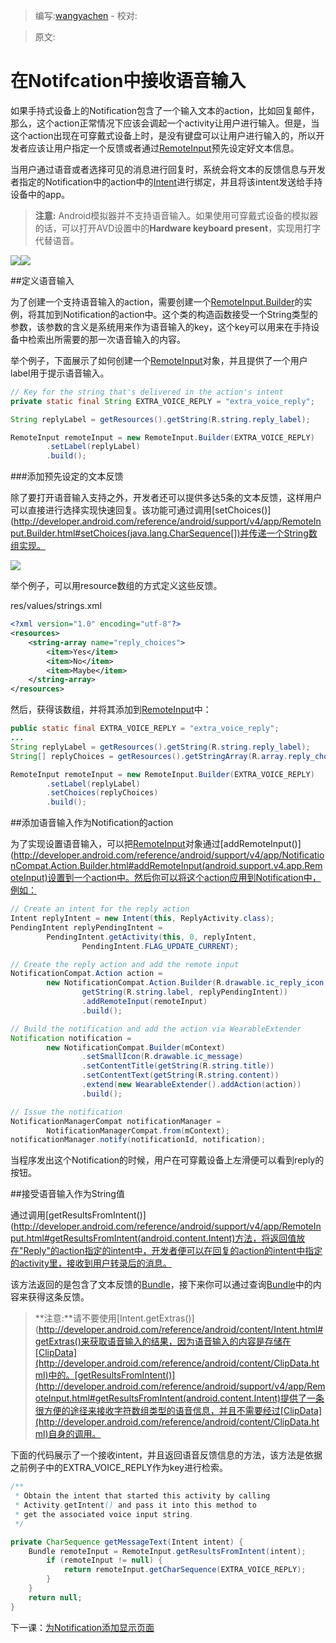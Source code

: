 > 编写:[wangyachen](https://github.com/wangyacheng) - 校对:

> 原文:

# 在Notifcation中接收语音输入

如果手持式设备上的Notification包含了一个输入文本的action，比如回复邮件，那么，这个action正常情况下应该会调起一个activity让用户进行输入。但是，当这个action出现在可穿戴式设备上时，是没有键盘可以让用户进行输入的，所以开发者应该让用户指定一个反馈或者通过[RemoteInput](http://developer.android.com/reference/android/support/v4/app/RemoteInput.html)预先设定好文本信息。

当用户通过语音或者选择可见的消息进行回复时，系统会将文本的反馈信息与开发者指定的Notification中的action中的[Intent](http://developer.android.com/reference/android/content/Intent.html)进行绑定，并且将该intent发送给手持设备中的app。

>**注意:** Android模拟器并不支持语音输入。如果使用可穿戴式设备的模拟器的话，可以打开AVD设置中的**Hardware keyboard present**，实现用打字代替语音。

![](03_actions.png)![](13_voicereply.png)

##定义语音输入

为了创建一个支持语音输入的action，需要创建一个[RemoteInput.Builder](http://developer.android.com/reference/android/support/v4/app/RemoteInput.Builder.html)的实例，将其加到Notification的action中。这个类的构造函数接受一个String类型的参数，该参数的含义是系统用来作为语音输入的key，这个key可以用来在手持设备中检索出所需要的那一次语音输入的内容。

举个例子，下面展示了如何创建一个[RemoteInput](http://developer.android.com/reference/android/support/v4/app/RemoteInput.html)对象，并且提供了一个用户label用于提示语音输入。

```java
// Key for the string that's delivered in the action's intent
private static final String EXTRA_VOICE_REPLY = "extra_voice_reply";

String replyLabel = getResources().getString(R.string.reply_label);

RemoteInput remoteInput = new RemoteInput.Builder(EXTRA_VOICE_REPLY)
        .setLabel(replyLabel)
        .build();
```

###添加预先设定的文本反馈

除了要打开语音输入支持之外，开发者还可以提供多达5条的文本反馈，这样用户可以直接进行选择实现快速回复。该功能可通过调用[setChoices()](http://developer.android.com/reference/android/support/v4/app/RemoteInput.Builder.html#setChoices(java.lang.CharSequence[])并传递一个String数组实现。

![](12_voicereply.png)

举个例子，可以用resource数组的方式定义这些反馈。

res/values/strings.xml

```xml
<?xml version="1.0" encoding="utf-8"?>
<resources>
    <string-array name="reply_choices">
        <item>Yes</item>
        <item>No</item>
        <item>Maybe</item>
    </string-array>
</resources>
```

然后，获得该数组，并将其添加到[RemoteInput](http://developer.android.com/reference/android/support/v4/app/RemoteInput.html)中：

```java
public static final EXTRA_VOICE_REPLY = "extra_voice_reply";
...
String replyLabel = getResources().getString(R.string.reply_label);
String[] replyChoices = getResources().getStringArray(R.array.reply_choices);

RemoteInput remoteInput = new RemoteInput.Builder(EXTRA_VOICE_REPLY)
        .setLabel(replyLabel)
        .setChoices(replyChoices)
        .build();
```

##添加语音输入作为Notification的action

为了实现设置语音输入，可以把[RemoteInput](http://developer.android.com/reference/android/support/v4/app/RemoteInput.html)对象通过[addRemoteInput()](http://developer.android.com/reference/android/support/v4/app/NotificationCompat.Action.Builder.html#addRemoteInput(android.support.v4.app.RemoteInput)设置到一个action中。然后你可以将这个action应用到Notification中，例如：

```java
// Create an intent for the reply action
Intent replyIntent = new Intent(this, ReplyActivity.class);
PendingIntent replyPendingIntent =
        PendingIntent.getActivity(this, 0, replyIntent,
                PendingIntent.FLAG_UPDATE_CURRENT);

// Create the reply action and add the remote input
NotificationCompat.Action action =
        new NotificationCompat.Action.Builder(R.drawable.ic_reply_icon,
                getString(R.string.label, replyPendingIntent))
                .addRemoteInput(remoteInput)
                .build();

// Build the notification and add the action via WearableExtender
Notification notification =
        new NotificationCompat.Builder(mContext)
                .setSmallIcon(R.drawable.ic_message)
                .setContentTitle(getString(R.string.title))
                .setContentText(getString(R.string.content))
                .extend(new WearableExtender().addAction(action))
                .build();

// Issue the notification
NotificationManagerCompat notificationManager =
        NotificationManagerCompat.from(mContext);
notificationManager.notify(notificationId, notification);
```

当程序发出这个Notification的时候，用户在可穿戴设备上左滑便可以看到reply的按钮。

##接受语音输入作为String值

通过调用[getResultsFromIntent()](http://developer.android.com/reference/android/support/v4/app/RemoteInput.html#getResultsFromIntent(android.content.Intent)方法，将返回值放在"Reply"的action指定的intent中，开发者便可以在回复的action的intent中指定的activity里，接收到用户转录后的消息。

该方法返回的是包含了文本反馈的[Bundle](http://developer.android.com/reference/android/os/Bundle.html)，接下来你可以通过查询[Bundle](http://developer.android.com/reference/android/os/Bundle.html)中的内容来获得这条反馈。

>**注意:**请不要使用[Intent.getExtras()](http://developer.android.com/reference/android/content/Intent.html#getExtras()来获取语音输入的结果，因为语音输入的内容是存储在[ClipData](http://developer.android.com/reference/android/content/ClipData.html)中的。[getResultsFromIntent()](http://developer.android.com/reference/android/support/v4/app/RemoteInput.html#getResultsFromIntent(android.content.Intent)提供了一条很方便的途径来接收字符数组类型的语音信息，并且不需要经过[ClipData](http://developer.android.com/reference/android/content/ClipData.html)自身的调用。

下面的代码展示了一个接收intent，并且返回语音反馈信息的方法，该方法是依据之前例子中的EXTRA_VOICE_REPLY作为key进行检索。

```java
/**
 * Obtain the intent that started this activity by calling
 * Activity.getIntent() and pass it into this method to
 * get the associated voice input string.
 */

private CharSequence getMessageText(Intent intent) {
    Bundle remoteInput = RemoteInput.getResultsFromIntent(intent);
        if (remoteInput != null) {
            return remoteInput.getCharSequence(EXTRA_VOICE_REPLY);
        }
    }
    return null;
}
```

下一课：[为Notification添加显示页面](pages.html)



